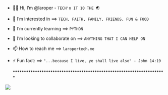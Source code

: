 - 🖖🏾  Hi, I’m @laroper - `TECH'n IT 10 THE 🌏︎`
- 👀 I’m interested in ==> `TECH, FAITH, FAMILY, FRIENDS, FUN & FOOD` 
- 🌱 I’m currently learning ==> `PYTHON`
- 💞️ I’m looking to collaborate on ==> `ANYTHING THAT I CAN HELP ON` 
- 📫 How to reach me ==> `laropertech.me`
- ⚡ Fun fact: ==>  `"...because I live, ye shall live also" - John 14:19`

  <dev>*********************************************************************</dev>

<p align="">
  <a href="https://skillicons.dev">
    <img src="https://skillicons.dev/icons?i=linux,windows,apple,kali,py,vscode,github,bash,html,css,ai,&perline=8" />
  </a>
</p>

<!---
laroper/laroper is a ✨ special ✨ repository because its `README.md` (this file) appears on your GitHub profile.
You can click the Preview link to take a look at your changes.
--->
